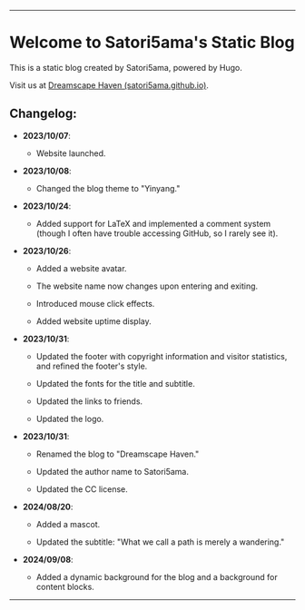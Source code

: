 ﻿---

# Welcome to Satori5ama's Static Blog

This is a static blog created by Satori5ama, powered by Hugo.

Visit us at [Dreamscape Haven (satori5ama.github.io)](https://satori5ama.github.io/).

## Changelog:

- **2023/10/07**: 

	- Website launched.

- **2023/10/08**:

	- Changed the blog theme to "Yinyang."

- **2023/10/24**: 

	- Added support for LaTeX and implemented a comment system (though I often have trouble accessing GitHub, so I rarely see it).

- **2023/10/26**:

    - Added a website avatar.

    - The website name now changes upon entering and exiting.
    
    - Introduced mouse click effects.
    
    - Added website uptime display.

- **2023/10/31**: 

    - Updated the footer with copyright information and visitor statistics, and refined the footer's style.

    - Updated the fonts for the title and subtitle.
    
    - Updated the links to friends.
    
    - Updated the logo.

- **2023/10/31**: 

    - Renamed the blog to "Dreamscape Haven."

    - Updated the author name to Satori5ama.
    
    - Updated the CC license.

- **2024/08/20**: 

    - Added a mascot.

    - Updated the subtitle: "What we call a path is merely a wandering."

- **2024/09/08**: 

    - Added a dynamic background for the blog and a background for content blocks.

--- 

